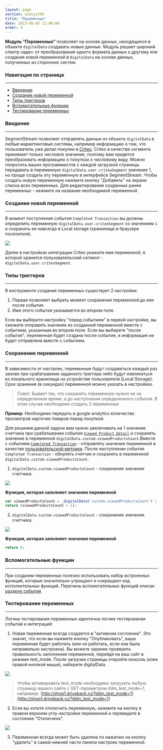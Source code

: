 ```yaml
---
layout: page
section: analystRU
title: "Переменные"
date: 2013-06-05 12:00:00
order: 4
---
```


**Модуль "Переменные"** позволяет на основе данных, находящихся в объекте `digitalData` создавать новые данные. Модуль решает широкий спектр задач: от преобразования одного формата данных к другому или создания новой переменной в `DigitalData` на основе данных, полученных из сторонних систем.

### Навигация по странице
------
<ul class="page-navigation">
  <li><a href="#0">Введение</a></li>
  <li><a href="#1">Создание новой переменной</a></li>
  <li><a href="#3">Типы триггеров</a></li>
  <li><a href="#4">Вспомогательные функции</a></li>
  <li><a href="#5">Тестирование переменных</a></li>
</ul>

### <a name="0"></a>Введение
------
SegmentStream позволяет отправлять данные из объекта `digitalData` в любые маркетинговые системы, например информацию о том, что пользователь уже делал покупки в [Criteo](http://www.criteo.com/). Criteo в качестве сегмента принимает только числовое значение, поэтому вам придется преобразовать информацию о покупках к числовому виду. Можно попросить ваших программистов с каждой загрузкой страницы передавать в переменную `digitalData.user.criteoSegment` значение 1, но проще создать эту переменную в интерфейсе SegmentStream.
Чтобы создать новую переменную нажмите кнопку "Добавить" на экране списка всех переменных. Для редактирования созданных ранее переменных - нажмите на название необходимой переменной.

### <a name="1"></a>Создание новой переменной
------
В момент поступления события `Completed Transaction` вы должны определить переменную `digitalData.user.criteoSegment` со значением `1` и сохранить ее навсегда в Local storage (хранилище в браузере посетителя).

![](/img/variables.1.png)

Далее в настройках интеграции Criteo укажите имя переменной, в которой хранится пользовательский сегмент - `digitalData.user.criteoSegment`.

### <a name="2"></a>Типы триггеров
------
В инструменте создания переменных существует 2 настройки:
1. Первая позволяет выбрать момент сохранения переменной:до или после события.
2. Имя этого события указывается во втором поле.

Если вы выберите настройку "перед событием" в первой настройке, вы сможете отправить значение из созданной переменной вместе с событием, указанным во втором поле.
Если вы выберете "после события", переменная будет создана после события, и информация не будет отправлена ​​вместе с событием.

### <a name="3"></a>Сохранение переменной
------
В зависимости от настроек, переменные будут создаваться каждый раз заново при срабатывании заданного триггера либо будут извлекаться из локального хранилища на устройстве пользователя (Local Storage).
Срок хранения (в секундах) переменной можно указать в настройках.

> Совет. Бывает так, что сохранять переменную нужно не на определенное время, а до наступления определенного события. В этом случае необходимо создать 2 переменные

**Пример**: Необходимо передать в google analytics количество просмотров карточек товаров перед покупкой.

Для решения данной задачи вам нужно увеличивать на 1 значение счетчика при срабатывании события [`Viewed Product Detail`](/events/viewed-product-detail) и сохранять значение в переменной `digitalData.custom.viewedProductsCount`.Вместе с событием [`Completed Transaction`](/events/completed-transaction) - отправлять значение переменной в качестве [пользовательской метрики](/integrations/google-analytics#11). После наступлении события `Completed Transaction` - обнулять счетчик и сохранять в переменной `digitalData.custom.viewedProductsCount`.
1. `digitalData.custom.viewedProductsCount` - сохранение значения счетчика.

  ![](/img/variables.2.png)

  **Функция, которая заполняет значение переменной**

  ```javascript
  var viewedProductsCount = _digitalData('custom.viewedProductsCount') || 0;
  return (viewedProductsCount + 1);
  ```
2. `digitalData.custom.viewedProductsCount` - сохранение значения счетчика.

![](/img/variables.2.png)

**Функция, которая заполняет значение переменной**

```javascript
return 0;
```

### <a name="4"></a>Вспомогательные функции
------
При создании переменных полезно использовать набор встроенных функций, которые значительно упрощают и сокращают код исполнительных функций. Перечень вспомогательных функций описан [разделе события](/for-analyst/events#3).

### <a name="5"></a>Тестирование переменных
------
Логика тестирования переменных идентична логике тестирования событий и интеграций:
1. Новая переменная всегда создается в "активном состоянии". Это значит, что если вы нажмете кнопку "Опубликовать", ваша переменная будет работать (или не работать, если она была неправильно настроена). Вы можете заранее проверить правильность заполнения переменной, перейдя на ваш сайт в режиме test_mode. После загрузки страницы откройте консоль (клик правой кнопкой мыши), наберите digitalData.

![](/img/variables.4.png)

> Чтобы активировать test_mode необходимо загрузить любую страницу вашего сайте с GET-параметром ddm_test_mode=1, например: [http://shop1.driveback.ru/?ddm_test_mode=1](http://shop1.driveback.ru/?ddm_test_mode=1)

2. Если вы хотите отключить переменную, нажмите на кнопку в правом верхнем углу настройки переменной и переведите в состояние "Отключена".

![](/img/variables.5.png)

3. Переменная всегда может быть удалена по нажатию на кнопку "удалить" в самой нижней части панели настроек переменной.
